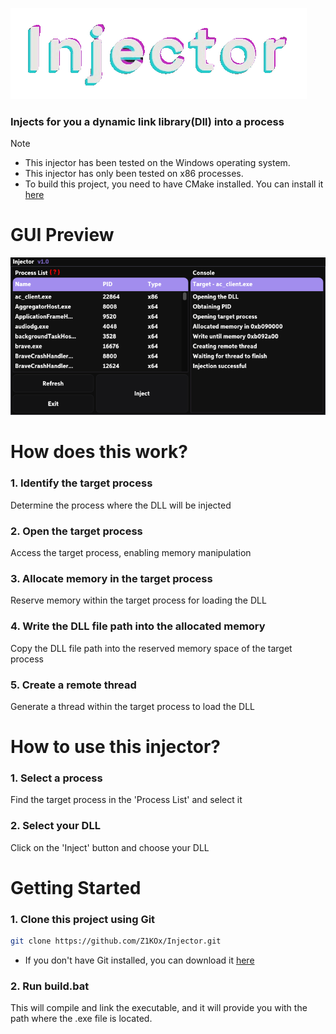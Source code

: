![gif](img/Injector.gif)

### Injects for you a dynamic link library(Dll) into a process

> [!NOTE]
> - This injector has been tested on the Windows operating system.
> - This injector has only been tested on x86 processes.
> - To build this project, you need to have CMake installed. You can install it <a href="https://cmake.org/download/">here</a>

# GUI Preview
![png](img/Preview.png)

# How does this work?
### 1. Identify the target process
Determine the process where the DLL will be injected

### 2. Open the target process
Access the target process, enabling memory manipulation

### 3. Allocate memory in the target process
Reserve memory within the target process for loading the DLL

### 4. Write the DLL file path into the allocated memory
Copy the DLL file path into the reserved memory space of the target process

### 5. Create a remote thread
Generate a thread within the target process to load the DLL

# How to use this injector?
### 1. Select a process
Find the target process in the 'Process List' and select it

### 2. Select your DLL
Click on the 'Inject' button and choose your DLL

# Getting Started
### 1. Clone this project using Git
```bash
git clone https://github.com/Z1KOx/Injector.git
```
- If you don't have Git installed, you can download it <a href="https://git-scm.com/downloads">here</a>

### 2. Run build.bat
This will compile and link the executable, and it will provide you with the path where the .exe file is located.
